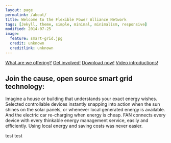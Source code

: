 ```yaml
---
layout: page
permalink: /about/
title: Welcome to the Flexible Power Alliance Network
tags: [Jekyll, theme, simple, minimal, minimalism, responsive]
modified: 2014-07-25
image:
  feature: smart-grid.jpg
  credit: unknown
  creditlink: unknown
---
```

<a markdown="0" href="{{ site.url }}/technologies" class="btn">What are we offering?</a>
<a markdown="0" href="{{ site.url }}/getinvolved" class="btn">Get involved!</a>
<a markdown="0" href="{{ site.url }}/downloads" class="btn">Download now!</a>
<a markdown="0" href="{{ site.url }}/downloads" class="btn">Video introductions!</a>

## Join the cause, open source **smart grid** technology:

Imagine a house or building that understands your exact energy wishes. Selected controllable devices instantly snapping into action when the sun shines on the solar panels, or whenever local generated energy is available. And the electric car re-charging when energy is cheap. FAN connects every device with every thinkable energy management service, easily and efficiently. Using local energy and saving costs was never easier.

test test

[^1]: Example: *domain.com/category-name/post-title*
